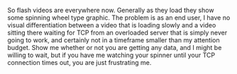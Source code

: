 So flash videos are everywhere now. Generally as they load they show some spinning wheel type graphic. The problem is as an end user, I have no visual differentiation between a video that is loading slowly and a video sitting there waiting for TCP from an overloaded server that is simply never going to work, and certainly not in a timeframe smaller than my attention budget. Show me whether or not you are getting any data, and I might be willing to wait, but if you have me watching your spinner until your TCP connection times out, you are just frustrating me.